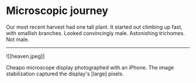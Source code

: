 # Microscopic journey

Our most recent harvest had one tall plant. It started out climbing up fast, with smallish branches. Looked convincingly male. Astonishing trichomes. Not male.

---
![[heaven.jpeg]]

Cheapo microscope display photographed with an iPhone. The image stabilization captured the display's [large] pixels.